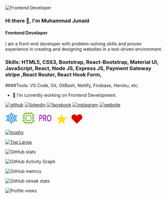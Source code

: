 
![Frontend Developer](https://scontent.fcgp3-1.fna.fbcdn.net/v/t39.30808-6/s960x960/259876486_3044819919168807_4174100563866595455_n.png?_nc_cat=100&ccb=1-5&_nc_sid=e3f864&_nc_eui2=AeHJwSMEgI5xp-RonEkAWb0O-h1jxSpvNqL6HWPFKm82orabo6rkh-_5fiKYCcoZ7O29S-jC3ZUT8YcCwqRyQYLG&_nc_ohc=qM7oU470Zt4AX9otOcL&_nc_ht=scontent.fcgp3-1.fna&oh=6c283200d0dc3e5e2d79fc88a999c9d5&oe=61ADD597)
### Hi there 👋, I'm Muhammad Junaid
#### Frontend Developer
   I am a front-end developer with problem-solving skills and proven experience in creating and designing websites in a test-driven environment.


### Skills: HTML5, CSS3, Bootstrap, React-Bootstrap, Material UI,   JavaScript, React,  Node JS, Express JS, Payment Gateway stripe ,React Router, React Hook Form, 
####Tools: VS Code, Git, GitBash, Netlify, Firebase, Heroku, etc.

- 🔭 I’m currently working on Frontend Development. 


[<img src='https://cdn.jsdelivr.net/npm/simple-icons@3.0.1/icons/github.svg' alt='github' height='40'>](https://github.com/MuhammadJunaid)  [<img src='https://cdn.jsdelivr.net/npm/simple-icons@3.0.1/icons/linkedin.svg' alt='linkedin' height='40'>](https://www.linkedin.com/in/MuhammadJunaid/)  [<img src='https://cdn.jsdelivr.net/npm/simple-icons@3.0.1/icons/facebook.svg' alt='facebook' height='40'>](https://www.facebook.com/MuhammadJunaid)  [<img src='https://cdn.jsdelivr.net/npm/simple-icons@3.0.1/icons/instagram.svg' alt='instagram' height='40'>](https://www.instagram.com/MuhammadJunaid/)  [<img src='https://cdn.jsdelivr.net/npm/simple-icons@3.0.1/icons/icloud.svg' alt='website' height='40'>]( https://portfolio-e3e31.web.app/)  

<a href='https://archiveprogram.github.com/'><img src='https://raw.githubusercontent.com/acervenky/animated-github-badges/master/assets/acbadge.gif' width='40' height='40'></a> <a href='https://docs.github.com/en/developers'><img src='https://raw.githubusercontent.com/acervenky/animated-github-badges/master/assets/devbadge.gif' width='40' height='40'></a> <a href='https://github.com/pricing'><img src='https://raw.githubusercontent.com/acervenky/animated-github-badges/master/assets/pro.gif' width='40' height='40'></a> <a href='https://stars.github.com/'><img src='https://raw.githubusercontent.com/acervenky/animated-github-badges/master/assets/starbadge.gif' width='35' height='35'></a> <a href='https://docs.github.com/en/github/supporting-the-open-source-community-with-github-sponsors'><img src='https://raw.githubusercontent.com/acervenky/animated-github-badges/master/assets/sponsorbadge.gif' width='35' height='35'></a> 

[![trophy](https://github-profile-trophy.vercel.app/?username=MuhammadJunaid)](https://github.com/ryo-ma/github-profile-trophy)

[![Top Langs](https://github-readme-stats.vercel.app/api/top-langs/?username=MuhammadJunaid)](https://github.com/anuraghazra/github-readme-stats)

![GitHub stats](https://github-readme-stats.vercel.app/api?username=MuhammadJunaid&show_icons=true&count_private=true)  

![GitHub Activity Graph](https://activity-graph.herokuapp.com/graph?username=MuhammadJunaid)  

![GitHub metrics](https://metrics.lecoq.io/MuhammadJunaid)  

![GitHub streak stats](https://github-readme-streak-stats.herokuapp.com/?user=MuhammadJunaid)  

![Profile views](https://gpvc.arturio.dev/MuhammadJunaid)  
